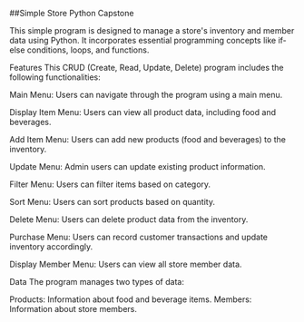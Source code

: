 ##Simple Store Python Capstone


This simple program is designed to manage a store's inventory and member data using Python. It incorporates essential programming concepts like if-else conditions, loops, and functions.

Features
This CRUD (Create, Read, Update, Delete) program includes the following functionalities:

Main Menu: Users can navigate through the program using a main menu.

Display Item Menu: Users can view all product data, including food and beverages.

Add Item Menu: Users can add new products (food and beverages) to the inventory.

Update Menu: Admin users can update existing product information.

Filter Menu: Users can filter items based on category.

Sort Menu: Users can sort products based on quantity.

Delete Menu: Users can delete product data from the inventory.

Purchase Menu: Users can record customer transactions and update inventory accordingly.

Display Member Menu: Users can view all store member data.

Data
The program manages two types of data:

Products: Information about food and beverage items.
Members: Information about store members.
